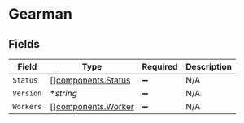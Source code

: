 # Gearman


## Fields

| Field                                                    | Type                                                     | Required                                                 | Description                                              |
| -------------------------------------------------------- | -------------------------------------------------------- | -------------------------------------------------------- | -------------------------------------------------------- |
| `Status`                                                 | [][components.Status](../../models/components/status.md) | :heavy_minus_sign:                                       | N/A                                                      |
| `Version`                                                | **string*                                                | :heavy_minus_sign:                                       | N/A                                                      |
| `Workers`                                                | [][components.Worker](../../models/components/worker.md) | :heavy_minus_sign:                                       | N/A                                                      |